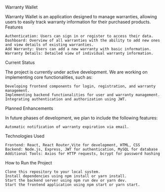 Warranty Wallet

Warranty Wallet is an application designed to manage warranties, allowing users to easily track warranty information for their purchased products.
Features

    Authentication: Users can sign in or register to access their data.
    Dashboard: Overview of all warranties with the ability to add new ones and view details of existing warranties.
    Add Warranty: Users can add a new warranty with basic information.
    Warranty Details: Detailed view of individual warranty information.

Current Status

The project is currently under active development. We are working on implementing core functionalities, such as:

    Developing frontend components for login, registration, and warranty management.
    Implementing backend functionalities for user and warranty management.
    Integrating authentication and authorization using JWT.

Planned Enhancements

In future phases of development, we plan to include the following features:

    Automatic notification of warranty expiration via email.

Technologies Used

    Frontend: React, React Router,Vite for development, HTML, CSS
    Backend: Node.js, Express, JWT for authentication, MySQL for database
    Additional Tools: Axios for HTTP requests, bcrypt for password hashing

How to Run the Project

    Clone this repository to your local system.
    Install dependencies using npm install or yarn install.
    Start the backend server using npm run dev or yarn dev.
    Start the frontend application using npm start or yarn start.